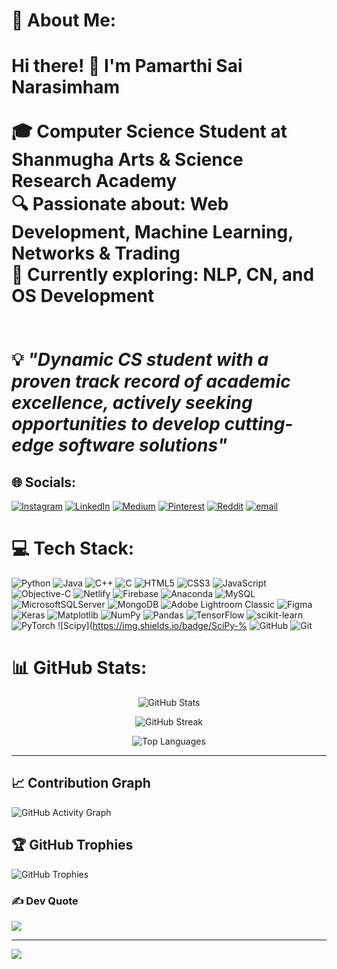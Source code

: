 # 💫 About Me:
# Hi there! 👋 I'm Pamarthi Sai Narasimham<br><br>🎓 **Computer Science Student** at Shanmugha Arts & Science Research Academy  <br>🔍 **Passionate about:** Web Development, Machine Learning, Networks & Trading  <br>🌱 **Currently exploring:** NLP, CN, and OS Development  <br> <br><br>💡 *"Dynamic CS student with a proven track record of academic excellence, actively seeking opportunities to develop cutting-edge software solutions"*<br>


## 🌐 Socials:
[![Instagram](https://img.shields.io/badge/Instagram-%23E4405F.svg?logo=Instagram&logoColor=white)](https://instagram.com/https://www.instagram.com/_ft.sham/) [![LinkedIn](https://img.shields.io/badge/LinkedIn-%230077B5.svg?logo=linkedin&logoColor=white)](https://linkedin.com/in/https://www.linkedin.com/in/sai-narasimham-pamarthi-3bb0052a8) [![Medium](https://img.shields.io/badge/Medium-12100E?logo=medium&logoColor=white)](https://medium.com/@https://medium.com/@226003167) [![Pinterest](https://img.shields.io/badge/Pinterest-%23E60023.svg?logo=Pinterest&logoColor=white)](https://pinterest.com/https://pin.it/6x8GBXRp4) [![Reddit](https://img.shields.io/badge/Reddit-%23FF4500.svg?logo=Reddit&logoColor=white)](https://reddit.com/user/https://www.reddit.com/user/No_Management4662/) [![email](https://img.shields.io/badge/Email-D14836?logo=gmail&logoColor=white)](mailto:pamathisreenivasulu24@gmail.com) 

# 💻 Tech Stack:
![Python](https://img.shields.io/badge/python-3670A0?style=for-the-badge&logo=python&logoColor=ffdd54) ![Java](https://img.shields.io/badge/java-%23ED8B00.svg?style=for-the-badge&logo=openjdk&logoColor=white) ![C++](https://img.shields.io/badge/c++-%2300599C.svg?style=for-the-badge&logo=c%2B%2B&logoColor=white) ![C](https://img.shields.io/badge/c-%2300599C.svg?style=for-the-badge&logo=c&logoColor=white) ![HTML5](https://img.shields.io/badge/html5-%23E34F26.svg?style=for-the-badge&logo=html5&logoColor=white) ![CSS3](https://img.shields.io/badge/css3-%231572B6.svg?style=for-the-badge&logo=css3&logoColor=white) ![JavaScript](https://img.shields.io/badge/javascript-%23323330.svg?style=for-the-badge&logo=javascript&logoColor=%23F7DF1E) ![Objective-C](https://img.shields.io/badge/OBJECTIVE--C-%233A95E3.svg?style=for-the-badge&logo=apple&logoColor=white) ![Netlify](https://img.shields.io/badge/netlify-%23000000.svg?style=for-the-badge&logo=netlify&logoColor=#00C7B7) ![Firebase](https://img.shields.io/badge/firebase-%23039BE5.svg?style=for-the-badge&logo=firebase) ![Anaconda](https://img.shields.io/badge/Anaconda-%2344A833.svg?style=for-the-badge&logo=anaconda&logoColor=white) ![MySQL](https://img.shields.io/badge/mysql-4479A1.svg?style=for-the-badge&logo=mysql&logoColor=white) ![MicrosoftSQLServer](https://img.shields.io/badge/Microsoft%20SQL%20Server-CC2927?style=for-the-badge&logo=microsoft%20sql%20server&logoColor=white) ![MongoDB](https://img.shields.io/badge/MongoDB-%234ea94b.svg?style=for-the-badge&logo=mongodb&logoColor=white) ![Adobe Lightroom Classic](https://img.shields.io/badge/Adobe%20Lightroom%20Classic-31A8FF.svg?style=for-the-badge&logo=Adobe%20Lightroom%20Classic&logoColor=white) ![Figma](https://img.shields.io/badge/figma-%23F24E1E.svg?style=for-the-badge&logo=figma&logoColor=white) ![Keras](https://img.shields.io/badge/Keras-%23D00000.svg?style=for-the-badge&logo=Keras&logoColor=white) ![Matplotlib](https://img.shields.io/badge/Matplotlib-%23ffffff.svg?style=for-the-badge&logo=Matplotlib&logoColor=black) ![NumPy](https://img.shields.io/badge/numpy-%23013243.svg?style=for-the-badge&logo=numpy&logoColor=white) ![Pandas](https://img.shields.io/badge/pandas-%23150458.svg?style=for-the-badge&logo=pandas&logoColor=white) ![TensorFlow](https://img.shields.io/badge/TensorFlow-%23FF6F00.svg?style=for-the-badge&logo=TensorFlow&logoColor=white) ![scikit-learn](https://img.shields.io/badge/scikit--learn-%23F7931E.svg?style=for-the-badge&logo=scikit-learn&logoColor=white) ![PyTorch](https://img.shields.io/badge/PyTorch-%23EE4C2C.svg?style=for-the-badge&logo=PyTorch&logoColor=white) ![Scipy](https://img.shields.io/badge/SciPy-% ![GitHub](https://img.shields.io/badge/github-%23121011.svg?style=for-the-badge&logo=github&logoColor=white) ![Git](https://img.shields.io/badge/git-%23F05033.svg?style=for-the-badge&logo=git&logoColor=white)
# 📊 GitHub Stats:
<div align="center">

![GitHub Stats](https://github-readme-stats.vercel.app/api?username=Shxam&theme=tokyonight&hide_border=false&include_all_commits=true&count_private=true&show_icons=true)

![GitHub Streak](https://github-readme-streak-stats.herokuapp.com/?user=Shxam&theme=tokyonight&hide_border=false)

![Top Languages](https://github-readme-stats.vercel.app/api/top-langs/?username=Shxam&theme=tokyonight&hide_border=false&include_all_commits=true&count_private=true&layout=compact&langs_count=8)

</div>

---

## 📈 Contribution Graph
![GitHub Activity Graph](https://github-readme-activity-graph.vercel.app/graph?username=Shxam&theme=tokyo-night&hide_border=true)

## 🏆 GitHub Trophies
![GitHub Trophies](https://github-profile-trophy.vercel.app/?username=Shxam&theme=tokyonight&no-frame=false&no-bg=false&margin-w=4)


### ✍️ Dev Quote
![](https://quotes-github-readme.vercel.app/api?type=horizontal&theme=radical)

---
[![](https://visitcount.itsvg.in/api?id=Shxam&icon=0&color=0)](https://visitcount.itsvg.in)

<!-- Proudly created with GPRM ( https://gprm.itsvg.in ) -->
